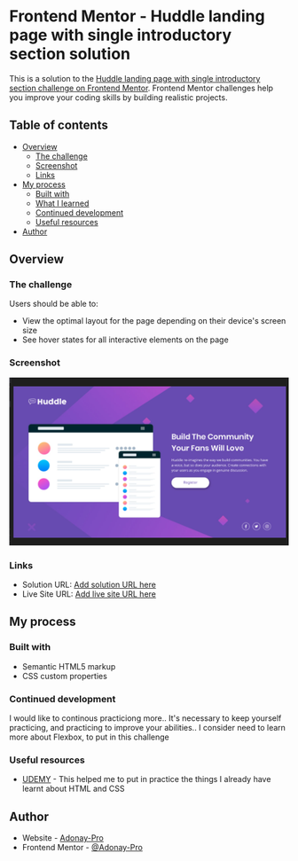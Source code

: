 # Frontend Mentor - Huddle landing page with single introductory section solution

This is a solution to the [Huddle landing page with single introductory section challenge on Frontend Mentor](https://www.frontendmentor.io/challenges/huddle-landing-page-with-a-single-introductory-section-B_2Wvxgi0). Frontend Mentor challenges help you improve your coding skills by building realistic projects. 

## Table of contents

- [Overview](#overview)
  - [The challenge](#the-challenge)
  - [Screenshot](#screenshot)
  - [Links](#links)
- [My process](#my-process)
  - [Built with](#built-with)
  - [What I learned](#what-i-learned)
  - [Continued development](#continued-development)
  - [Useful resources](#useful-resources)
- [Author](#author)



## Overview

### The challenge

Users should be able to:

- View the optimal layout for the page depending on their device's screen size
- See hover states for all interactive elements on the page

### Screenshot

<img src="/design/Screenshot-Challenge 2.png">

### Links

- Solution URL: [Add solution URL here](https://your-solution-url.com)
- Live Site URL: [Add live site URL here](https://your-live-site-url.com)

## My process

### Built with

- Semantic HTML5 markup
- CSS custom properties

### Continued development

I would like to continous practiciong more.. It's necessary to keep yourself practicing, and practicing to improve your abilities.. I consider need to learn more about Flexbox, to put in this challenge

### Useful resources

- [UDEMY](https://www.udemy.com/course/universidad-desarrollo-web-moderno-html-css-javascript-html5-css3/learn/lecture/25993806#overview) - This helped me to put in practice the things I already have learnt about HTML and CSS

## Author

- Website - [Adonay-Pro](https://github.com/Adonay-Pro)
- Frontend Mentor - [@Adonay-Pro](https://www.frontendmentor.io/profile/Adonay-Pro)


